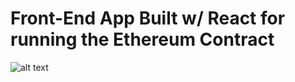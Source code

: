 # Front-End App Built w/ React for running the Ethereum Contract

![alt text](https://farm5.staticflickr.com/4674/40599945611_b504cbdd67_o.jpg)